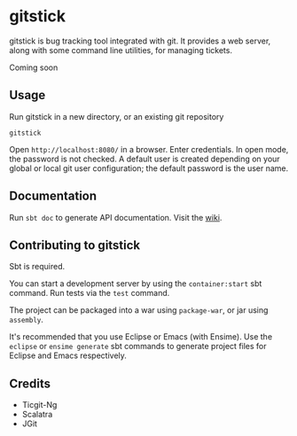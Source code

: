 # gitstick

gitstick is bug tracking tool integrated with git. It provides a web server, along with some command line utilities, for managing tickets.

Coming soon 

## Usage

Run gitstick in a new directory, or an existing git repository

    gitstick

Open `http://localhost:8080/` in a browser.
Enter credentials. In open mode, the password is not checked. A default user is created depending on your global or local git user configuration; the default password is the user name.

## Documentation

Run `sbt doc` to generate API documentation. Visit the [wiki](http://darth10.github.com/gitstick).

## Contributing to gitstick

Sbt is required.

You can start a development server by using the `container:start` sbt command.
Run tests via the `test` command.

The project can be packaged into a war using `package-war`, or jar using `assembly`.

It's recommended that you use Eclipse or Emacs (with Ensime).
Use the `eclipse` or `ensime generate` sbt commands to generate project files for Eclipse and Emacs respectively.

## Credits

* Ticgit-Ng
* Scalatra
* JGit

